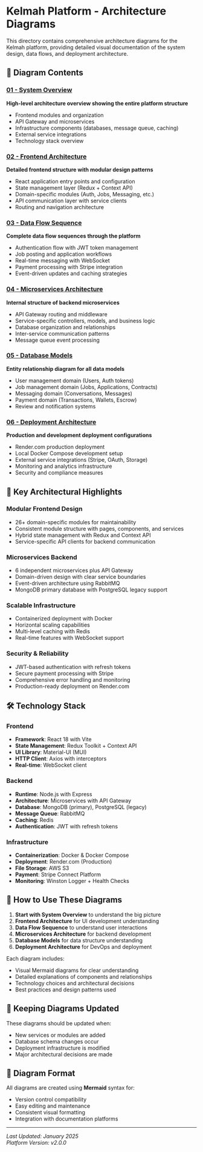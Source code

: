 # Kelmah Platform - Architecture Diagrams

This directory contains comprehensive architecture diagrams for the Kelmah platform, providing detailed visual documentation of the system design, data flows, and deployment architecture.

## 📁 Diagram Contents

### [01 - System Overview](./01-system-overview.md)
**High-level architecture overview showing the entire platform structure**
- Frontend modules and organization
- API Gateway and microservices
- Infrastructure components (databases, message queue, caching)
- External service integrations
- Technology stack overview

### [02 - Frontend Architecture](./02-frontend-architecture.md)
**Detailed frontend structure with modular design patterns**
- React application entry points and configuration
- State management layer (Redux + Context API)
- Domain-specific modules (Auth, Jobs, Messaging, etc.)
- API communication layer with service clients
- Routing and navigation architecture

### [03 - Data Flow Sequence](./03-data-flow-sequence.md)
**Complete data flow sequences through the platform**
- Authentication flow with JWT token management
- Job posting and application workflows
- Real-time messaging with WebSocket
- Payment processing with Stripe integration
- Event-driven updates and caching strategies

### [04 - Microservices Architecture](./04-microservices-architecture.md)
**Internal structure of backend microservices**
- API Gateway routing and middleware
- Service-specific controllers, models, and business logic
- Database organization and relationships
- Inter-service communication patterns
- Message queue event processing

### [05 - Database Models](./05-database-models.md)
**Entity relationship diagram for all data models**
- User management domain (Users, Auth tokens)
- Job management domain (Jobs, Applications, Contracts)
- Messaging domain (Conversations, Messages)
- Payment domain (Transactions, Wallets, Escrow)
- Review and notification systems

### [06 - Deployment Architecture](./06-deployment-architecture.md)
**Production and development deployment configurations**
- Render.com production deployment
- Local Docker Compose development setup
- External service integrations (Stripe, OAuth, Storage)
- Monitoring and analytics infrastructure
- Security and compliance measures

## 🎯 Key Architectural Highlights

### **Modular Frontend Design**
- 26+ domain-specific modules for maintainability
- Consistent module structure with pages, components, and services
- Hybrid state management with Redux and Context API
- Service-specific API clients for backend communication

### **Microservices Backend**
- 6 independent microservices plus API Gateway
- Domain-driven design with clear service boundaries
- Event-driven architecture using RabbitMQ
- MongoDB primary database with PostgreSQL legacy support

### **Scalable Infrastructure**
- Containerized deployment with Docker
- Horizontal scaling capabilities
- Multi-level caching with Redis
- Real-time features with WebSocket support

### **Security & Reliability**
- JWT-based authentication with refresh tokens
- Secure payment processing with Stripe
- Comprehensive error handling and monitoring
- Production-ready deployment on Render.com

## 🛠️ Technology Stack

### Frontend
- **Framework**: React 18 with Vite
- **State Management**: Redux Toolkit + Context API
- **UI Library**: Material-UI (MUI)
- **HTTP Client**: Axios with interceptors
- **Real-time**: WebSocket client

### Backend
- **Runtime**: Node.js with Express
- **Architecture**: Microservices with API Gateway
- **Database**: MongoDB (primary), PostgreSQL (legacy)
- **Message Queue**: RabbitMQ
- **Caching**: Redis
- **Authentication**: JWT with refresh tokens

### Infrastructure
- **Containerization**: Docker & Docker Compose
- **Deployment**: Render.com (Production)
- **File Storage**: AWS S3
- **Payment**: Stripe Connect Platform
- **Monitoring**: Winston Logger + Health Checks

## 📖 How to Use These Diagrams

1. **Start with System Overview** to understand the big picture
2. **Frontend Architecture** for UI development understanding
3. **Data Flow Sequence** to understand user interactions
4. **Microservices Architecture** for backend development
5. **Database Models** for data structure understanding
6. **Deployment Architecture** for DevOps and deployment

Each diagram includes:
- Visual Mermaid diagrams for clear understanding
- Detailed explanations of components and relationships
- Technology choices and architectural decisions
- Best practices and design patterns used

## 🔄 Keeping Diagrams Updated

These diagrams should be updated when:
- New services or modules are added
- Database schema changes occur
- Deployment infrastructure is modified
- Major architectural decisions are made

## 📝 Diagram Format

All diagrams are created using **Mermaid** syntax for:
- Version control compatibility
- Easy editing and maintenance
- Consistent visual formatting
- Integration with documentation platforms

---

*Last Updated: January 2025*  
*Platform Version: v2.0.0*
